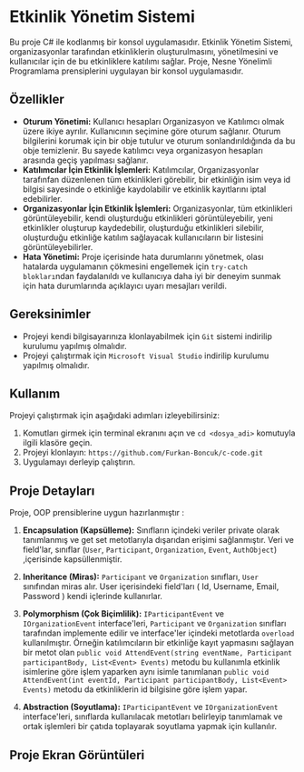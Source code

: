 # Etkinlik Yönetim Sistemi

Bu proje C# ile kodlanmış bir konsol uygulamasıdır. Etkinlik Yönetim Sistemi, organizasyonlar tarafından etkinliklerin oluşturulmasını, yönetilmesini ve kullanıcılar için de bu etkinliklere katılımı sağlar.
Proje, Nesne Yönelimli Programlama prensiplerini uygulayan bir konsol uygulamasıdır.

## Özellikler

- **Oturum Yönetimi:** Kullanıcı hesapları Organizasyon ve Katılımcı olmak üzere ikiye ayrılır. Kullanıcının seçimine göre oturum sağlanır. Oturum bilgilerini korumak için bir obje tutulur ve oturum sonlandırıldığında da bu obje temizlenir. Bu sayede katılımcı veya organizasyon hesapları arasında geçiş yapılması sağlanır.
- **Katılımcılar İçin Etkinlik İşlemleri:** Katılımcılar, Organizasyonlar tarafınfan düzenlenen tüm etkinlikleri görebilir, bir etkinliğin isim veya id bilgisi sayesinde o etkinliğe kaydolabilir ve etkinlik kayıtlarını iptal edebilirler.
- **Organizasyonlar İçin Etkinlik İşlemleri:** Organizasyonlar, tüm etkinlikleri görüntüleyebilir, kendi oluşturduğu etkinlikleri görüntüleyebilir, yeni etkinlikler oluşturup kaydedebilir, oluşturduğu etkinlikleri silebilir, oluşturduğu etkinliğe katılım sağlayacak kullanıcıların bir listesini görüntüleyebilirler.
- **Hata Yönetimi:** Proje içerisinde hata durumlarını yönetmek, olası hatalarda uygulamanın çökmesini engellemek için `try-catch blokları`ndan faydalanıldı ve kullanıcıya daha iyi bir deneyim sunmak için hata durumlarında açıklayıcı uyarı mesajları verildi.

## Gereksinimler

- Projeyi kendi bilgisayarınıza klonlayabilmek için `Git` sistemi indirilip kurulumu yapılmış olmalıdır.
- Projeyi çalıştırmak için `Microsoft Visual Studio` indirilip kurulumu yapılmış olmalıdır.

## Kullanım

Projeyi çalıştırmak için aşağıdaki adımları izleyebilirsiniz:
1. Komutları girmek için terminal ekranını açın ve `cd <dosya_adi>` komutuyla ilgili klasöre geçin.
2. Projeyi klonlayın: `https://github.com/Furkan-Boncuk/c-code.git`
3. Uygulamayı derleyip çalıştırın.

## Proje Detayları

Proje, OOP prensiblerine uygun hazırlanmıştır :

1. **Encapsulation (Kapsülleme):** Sınıfların içindeki veriler private olarak tanımlanmış ve get set metotlarıyla dışarıdan erişimi sağlanmıştır. Veri ve field'lar, sınıflar (`User`, `Participant`, `Organization`, `Event`, `AuthObject`) ,içerisinde kapsüllenmiştir.

2. **Inheritance (Miras):** `Participant` ve `Organization` sınıfları, `User` sınıfından miras alır. User içerisindeki field'ları ( Id, Username, Email, Password ) kendi içlerinde kullanırlar.

3. **Polymorphism (Çok Biçimlilik):** `IParticipantEvent` ve `IOrganizationEvent` interface'leri, `Participant` ve `Organization` sınıfları tarafından implemente edilir ve interface'ler içindeki metotlarda `overload` kullanılmıştır. Örneğin katılımcıların bir etkinliğe kayıt yapmasını sağlayan bir metot olan `public void AttendEvent(string eventName, Participant participantBody, List<Event> Events)` metodu bu kullanımla etkinlik isimlerine göre işlem yaparken aynı isimle tanımlanan `public void AttendEvent(int eventId, Participant participantBody, List<Event> Events)` metodu da etkinliklerin id bilgisine göre işlem yapar.
   
4. **Abstraction (Soyutlama):** `IParticipantEvent` ve `IOrganizationEvent` interface'leri, sınıflarda kullanılacak metotları belirleyip tanımlamak ve ortak işlemleri bir çatıda toplayarak soyutlama yapmak için kullanılır.

## Proje Ekran Görüntüleri 



